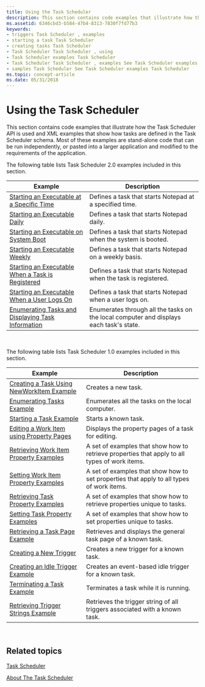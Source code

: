 ```yaml
---
title: Using the Task Scheduler
description: This section contains code examples that illustrate how the Task Scheduler API is used and XML examples that show how tasks are defined in the Task Scheduler schema.
ms.assetid: 6346cbd3-b584-47b4-8313-7830f7fd77b3
keywords:
- triggers Task Scheduler , examples
- starting a task Task Scheduler
- creating tasks Task Scheduler
- Task Scheduler Task Scheduler , using
- Task Scheduler examples Task Scheduler
- Task Scheduler Task Scheduler , examples See Task Scheduler examples Task Scheduler
- samples Task Scheduler See Task Scheduler examples Task Scheduler
ms.topic: concept-article
ms.date: 05/31/2018
---
```


# Using the Task Scheduler

This section contains code examples that illustrate how the Task Scheduler API is used and XML examples that show how tasks are defined in the Task Scheduler schema. Most of these examples are stand-alone code that can be run independently, or pasted into a larger application and modified to the requirements of the application.

The following table lists Task Scheduler 2.0 examples included in this section.



| Example                                                                                                    | Description                                                                            |
|------------------------------------------------------------------------------------------------------------|----------------------------------------------------------------------------------------|
| [Starting an Executable at a Specific Time](starting-an-executable-at-a-spcific-time.md)                  | Defines a task that starts Notepad at a specified time.                                |
| [Starting an Executable Daily](starting-an-executable-daily.md)                                           | Defines a task that starts Notepad daily.                                              |
| [Starting an Executable on System Boot](starting-an-executable-on-system-boot.md)                         | Defines a task that starts Notepad when the system is booted.                          |
| [Starting an Executable Weekly](starting-an-executable-weekly.md)                                         | Defines a task that starts Notepad on a weekly basis.                                  |
| [Starting an Executable When a Task is Registered](starting-an-executable-when-a-task-is-registered.md)   | Defines a task that starts Notepad when the task is registered.                        |
| [Starting an Executable When a User Logs On](starting-an-executable-when-a-user-logs-on.md)               | Defines a task that starts Notepad when a user logs on.                                |
| [Enumerating Tasks and Displaying Task Information](enumerating-tasks-and-displaying-task-information.md) | Enumerates through all the tasks on the local computer and displays each task's state. |



 

The following table lists Task Scheduler 1.0 examples included in this section. 

| Example                                                                                    | Description                                                                                   |
|--------------------------------------------------------------------------------------------|-----------------------------------------------------------------------------------------------|
| [Creating a Task Using NewWorkItem Example](creating-a-task-using-newworkitem-example.md) | Creates a new task.                                                                           |
| [Enumerating Tasks Example](enumerating-tasks-example.md)                                 | Enumerates all the tasks on the local computer.                                               |
| [Starting a Task Example](starting-a-task-example.md)                                     | Starts a known task.                                                                          |
| [Editing a Work Item using Property Pages](editing-a-work-item-using-property-pages.md)   | Displays the property pages of a task for editing.                                            |
| [Retrieving Work Item Property Examples](retrieving-work-item-property-examples.md)       | A set of examples that show how to retrieve properties that apply to all types of work items. |
| [Setting Work Item Property Examples](setting-work-item-property-examples.md)             | A set of examples that show how to set properties that apply to all types of work items.      |
| [Retrieving Task Property Examples](retrieving-task-property-examples.md)                 | A set of examples that show how to retrieve properties unique to tasks.                       |
| [Setting Task Property Examples](setting-task-property-examples.md)                       | A set of examples that show how to set properties unique to tasks.                            |
| [Retrieving a Task Page Example](retrieving-a-task-page-example.md)                       | Retrieves and displays the general task page of a known task.                                 |
| [Creating a New Trigger](creating-a-new-trigger.md)                                       | Creates a new trigger for a known task.                                                       |
| [Creating an Idle Trigger Example](creating-an-idle-trigger-example.md)                   | Creates an event-based idle trigger for a known task.                                         |
| [Terminating a Task Example](terminating-a-task-example.md)                               | Terminates a task while it is running.                                                        |
| [Retrieving Trigger Strings Example](retrieving-trigger-strings-example.md)               | Retrieves the trigger string of all triggers associated with a known task.                    |



 

## Related topics

<dl> <dt>

[Task Scheduler](task-scheduler-start-page.md)
</dt> <dt>

[About The Task Scheduler](about-the-task-scheduler.md)
</dt> </dl>

 

 




